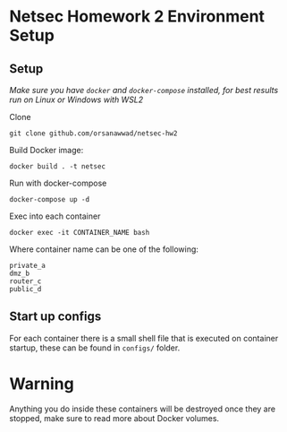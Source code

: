 # Netsec Homework 2 Environment Setup

## Setup

*Make sure you have `docker` and `docker-compose` installed, for best results run on Linux or Windows with WSL2*


Clone

```
git clone github.com/orsanawwad/netsec-hw2
```

Build Docker image:
```
docker build . -t netsec
```

Run with docker-compose

```
docker-compose up -d
```

Exec into each container

```
docker exec -it CONTAINER_NAME bash
```

Where container name can be one of the following:

```
private_a
dmz_b
router_c
public_d
```

## Start up configs

For each container there is a small shell file that is executed on container startup, these can be found in `configs/` folder.

# Warning
Anything you do inside these containers will be destroyed once they are stopped, make sure to read more about Docker volumes.